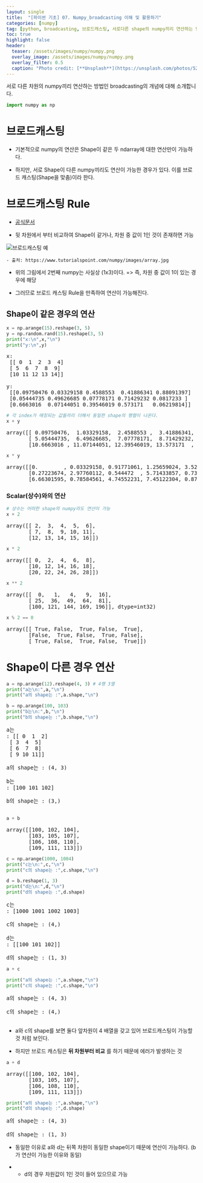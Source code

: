 ```yaml
---
layout: single
title:  "[파이썬 기초] 07. Numpy_broadcasting 이해 및 활용하기"
categories: [numpy]
tag: [python, broadcasting, 브로드캐스팅, 서로다른 shape의 numpy끼리 연산하는 방법, scalar, 상수]
toc: true
highlight: false
header:
  teaser: /assets/images/numpy/numpy.png
  overlay_image: /assets/images/numpy/numpy.png
  overlay_filter: 0.5
  caption: "Photo credit: [**Unsplash**](https://unsplash.com/photos/52jRtc2S_VE)"
---
```


서로 다른 차원의 numpy끼리 연산하는 방법인 broadcasting의 개념에 대해 소개합니다.

<head>
  <style>
    table.dataframe {
      white-space: normal;
      width: 100%;
      height: 240px;
      display: block;
      overflow: auto;
      font-family: Arial, sans-serif;
      font-size: 0.9rem;
      line-height: 20px;
      text-align: center;
      border: 0px !important;
    }

    table.dataframe th {
      text-align: center;
      font-weight: bold;
      padding: 8px;
    }

    table.dataframe td {
      text-align: center;
      padding: 8px;
    }

    table.dataframe tr:hover {
      background: #b8d1f3; 
    }

    .output_prompt {
      overflow: auto;
      font-size: 0.9rem;
      line-height: 1.45;
      border-radius: 0.3rem;
      -webkit-overflow-scrolling: touch;
      padding: 0.8rem;
      margin-top: 0;
      margin-bottom: 15px;
      font: 1rem Consolas, "Liberation Mono", Menlo, Courier, monospace;
      color: $code-text-color;
      border: solid 1px $border-color;
      border-radius: 0.3rem;
      word-break: normal;
      white-space: pre;
    }

  .dataframe tbody tr th:only-of-type {
      vertical-align: middle;
  }

  .dataframe tbody tr th {
      vertical-align: top;
  }

  .dataframe thead th {
      text-align: center !important;
      padding: 8px;
  }

  .page__content p {
      margin: 0 0 0px !important;
  }

  .page__content p > strong {
    font-size: 0.8rem !important;
  }

  </style>
</head>



```python
import numpy as np
```

# 브로드캐스팅

  - 기본적으로 numpy의 연산은 Shape이 같은 두 ndarray에 대한 연산만이 가능하다.

  - 하지만, 서로 Shape이 다른 numpy끼리도 연산이 가능한 경우가 있다. 이를 브로드 캐스팅(Shape을 맞춤)이라 한다.

    

    



# 브로드캐스팅 Rule

 - [공식문서](https://docs.scipy.org/doc/numpy/user/basics.broadcasting.html#general-broadcasting-rules)

 - 뒷 차원에서 부터 비교하여 Shape이 같거나, 차원 중 값이 1인 것이 존재하면 가능


![브로드캐스팅 예](https://www.tutorialspoint.com/numpy/images/array.jpg)

    - 출처: https://www.tutorialspoint.com/numpy/images/array.jpg 

    

- 위의 그림에서 2번째 numpy는 사실상 (1x3)이다. => 즉, 차원 중 값이 1이 있는 경우에 해당

- 그러므로 브로드 캐스팅 Rule을 만족하여 연산이 가능해진다.


## Shape이 같은 경우의 연산



```python
x = np.arange(15).reshape(3, 5)
y = np.random.rand(15).reshape(3, 5)
print("x:\n",x,"\n")
print("y:\n",y)
```

<pre>
x:
 [[ 0  1  2  3  4]
 [ 5  6  7  8  9]
 [10 11 12 13 14]] 

y:
 [[0.09750476 0.03329158 0.4588553  0.41886341 0.88091397]
 [0.05444735 0.49626685 0.07778171 0.71429232 0.0817233 ]
 [0.6663016  0.07144051 0.39546019 0.573171   0.06219814]]
</pre>

```python
# 각 index가 매칭되는 값들끼리 더해서 동일한 shape의 행렬이 나온다.
x + y
```

<pre>
array([[ 0.09750476,  1.03329158,  2.4588553 ,  3.41886341,  4.88091397],
       [ 5.05444735,  6.49626685,  7.07778171,  8.71429232,  9.0817233 ],
       [10.6663016 , 11.07144051, 12.39546019, 13.573171  , 14.06219814]])
</pre>

```python
x * y
```

<pre>
array([[0.        , 0.03329158, 0.91771061, 1.25659024, 3.52365589],
       [0.27223674, 2.97760112, 0.544472  , 5.71433857, 0.7355097 ],
       [6.66301595, 0.78584561, 4.74552231, 7.45122304, 0.87077392]])
</pre>
### Scalar(상수)와의 연산



```python
# 상수는 어떠한 shape의 numpy라도 연산이 가능
x + 2 
```

<pre>
array([[ 2,  3,  4,  5,  6],
       [ 7,  8,  9, 10, 11],
       [12, 13, 14, 15, 16]])
</pre>

```python
x * 2
```

<pre>
array([[ 0,  2,  4,  6,  8],
       [10, 12, 14, 16, 18],
       [20, 22, 24, 26, 28]])
</pre>

```python
x ** 2
```

<pre>
array([[  0,   1,   4,   9,  16],
       [ 25,  36,  49,  64,  81],
       [100, 121, 144, 169, 196]], dtype=int32)
</pre>

```python
x % 2 == 0
```

<pre>
array([[ True, False,  True, False,  True],
       [False,  True, False,  True, False],
       [ True, False,  True, False,  True]])
</pre>
# Shape이 다른 경우 연산



```python
a = np.arange(12).reshape(4, 3) # 4행 3열
print("a는\n:",a,"\n")
print("a의 shape는 :",a.shape,"\n")

b = np.arange(100, 103)
print("b는\n:",b,"\n")
print("b의 shape는 :",b.shape,"\n")
```

<pre>
a는
: [[ 0  1  2]
 [ 3  4  5]
 [ 6  7  8]
 [ 9 10 11]] 

a의 shape는 : (4, 3) 

b는
: [100 101 102] 

b의 shape는 : (3,) 

</pre>

```python
a + b
```

<pre>
array([[100, 102, 104],
       [103, 105, 107],
       [106, 108, 110],
       [109, 111, 113]])
</pre>

```python
c = np.arange(1000, 1004)
print("c는\n:",c,"\n")
print("c의 shape는 :",c.shape,"\n")

d = b.reshape(1, 3)
print("d는\n:",d,"\n")
print("d의 shape는 :",d.shape)
```

<pre>
c는
: [1000 1001 1002 1003] 

c의 shape는 : (4,) 

d는
: [[100 101 102]] 

d의 shape는 : (1, 3)
</pre>

```python
a + c
```


```python
print("a의 shape는 :",a.shape,"\n")
print("c의 shape는 :",c.shape,"\n")
```

<pre>
a의 shape는 : (4, 3) 

c의 shape는 : (4,) 

</pre>
- a와 c의 shape를 보면 둘다 앞차원이 4 배열을 갖고 있어 브로드캐스팅이 가능할 것 처럼 보인다.

- 하지만 브로드 캐스팅은 **뒤 차원부터 비교** 를 하기 때문에 에러가 발생하는 것



```python
a + d
```

<pre>
array([[100, 102, 104],
       [103, 105, 107],
       [106, 108, 110],
       [109, 111, 113]])
</pre>

```python
print("a의 shape는 :",a.shape,"\n")
print("d의 shape는 :",d.shape)
```

<pre>
a의 shape는 : (4, 3) 

d의 shape는 : (1, 3)
</pre>
- 동일한 이유로 a와 d는 뒤쪽 차원이 동일한 shape이기 때문에 연산이 가능하다. (b가 연산이 가능한 이유와 동일)

- + d의 경우 차원값이 1인 것이 들어 있으므로 가능

